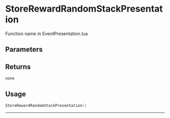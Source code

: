 # StoreRewardRandomStackPresentation

Function name in EventPresentation.lua

## Parameters

## Returns

`none`

## Usage

```lua
StoreRewardRandomStackPresentation()
```

---

